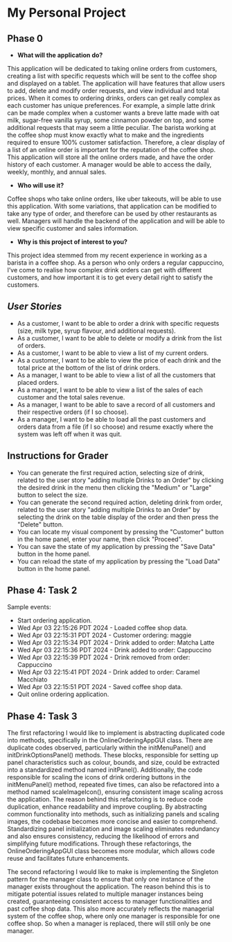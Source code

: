 # My Personal Project

## Phase 0


- **What will the application do?**

This application will be dedicated to taking online orders from customers, creating a list with specific requests which will be sent to the coffee shop and displayed on a tablet. The application will have features that allow users to add, delete and modify order requests, and view individual and total prices. When it comes to ordering drinks, orders can get really complex as each customer has unique preferences. For example, a simple latte drink can be made complex when a customer wants a breve latte made with oat milk, sugar-free vanilla syrup, some cinnamon powder on top, and some additional requests that may seem a little peculiar. The barista working at the coffee shop must know exactly what to make and the ingredients required to ensure 100% customer satisfaction. Therefore, a clear display of a list of an online order is important for the reputation of the coffee shop. This application will store all the online orders made, and have the order history of each customer. A manager would be able to access the daily, weekly, monthly, and annual sales.

- **Who will use it?**

Coffee shops who take online orders, like uber takeouts, will be able to use this application. With some variations, that application can be modified to take any type of order, and therefore can be used by other restaurants as well. Managers will handle the backend of the application and will be able to view specific customer and sales information.

- **Why is this project of interest to you?**

This project idea stemmed from my recent experience in working as a barista in a coffee shop. As a person who only orders a regular cappuccino, I’ve come to realise how complex drink orders can get with different customers, and how important it is to get every detail right to satisfy the customers.

## *User Stories*
- As a customer, I want to be able to order a drink with specific requests (size, milk type, syrup flavour, and additional requests).
- As a customer, I want to be able to delete or modify a drink from the list of orders.
- As a customer, I want to be able to view a list of my current orders.
- As a customer, I want to be able to view the price of each drink and the total price at the bottom of the list of drink orders.
- As a manager, I want to be able to view a list of all the customers that placed orders.
- As a manager, I want to be able to view a list of the sales of each customer and the total sales revenue.
- As a manager, I want to be able to save a record of all customers and their respective orders (if I so choose).
- As a manager, I want to be able to load all the past customers and orders data from a file (if I so choose) and resume exactly where the system was left off when it was quit.

## Instructions for Grader
- You can generate the first required action, selecting size of drink, related to the user story "adding multiple Drinks to an Order" by clicking the desired drink in the menu then clicking the "Medium" or "Large" button to select the size.
- You can generate the second required action, deleting drink from order, related to the user story "adding multiple Drinks to an Order" by selecting the drink on the table display of the order and then press the "Delete" button.
- You can locate my visual component by pressing the "Customer" button in the home panel, enter your name, then click "Proceed".
- You can save the state of my application by pressing the "Save Data" button in the home panel.
- You can reload the state of my application by pressing the "Load Data" button in the home panel.

## Phase 4: Task 2
Sample events: 
- Start ordering application. 
- Wed Apr 03 22:15:26 PDT 2024 - Loaded coffee shop data. 
- Wed Apr 03 22:15:31 PDT 2024 - Customer ordering: maggie 
- Wed Apr 03 22:15:34 PDT 2024 - Drink added to order: Matcha Latte 
- Wed Apr 03 22:15:36 PDT 2024 - Drink added to order: Cappuccino 
- Wed Apr 03 22:15:39 PDT 2024 - Drink removed from order: Cappuccino 
- Wed Apr 03 22:15:41 PDT 2024 - Drink added to order: Caramel Macchiato 
- Wed Apr 03 22:15:51 PDT 2024 - Saved coffee shop data. 
- Quit online ordering application.

## Phase 4: Task 3
The first refactoring I would like to implement is abstracting duplicated code into methods, specifically in the OnlineOrderingAppGUI class. There are duplicate codes observed, particularly within the initMenuPanel() and initDrinkOptionsPanel() methods. These blocks, responsible for setting up panel characteristics such as colour, bounds, and size, could be extracted into a standardized method named initPanel(). Additionally, the code responsible for scaling the icons of drink ordering buttons in the initMenuPanel() method, repeated five times, can also be refactored into a method named scaleImageIcon(), ensuring consistent image scaling across the application. The reason behind this refactoring is to reduce code duplication, enhance readability and improve coupling. By abstracting common functionality into methods, such as initializing panels and scaling images, the codebase becomes more concise and easier to comprehend. Standardizing panel initialization and image scaling eliminates redundancy and also ensures consistency, reducing the likelihood of errors and simplifying future modifications. Through these refactorings, the OnlineOrderingAppGUI class becomes more modular, which allows code reuse and facilitates future enhancements.

The second refactoring I would like to make is implementing the Singleton pattern for the manager class to ensure that only one instance of the manager exists throughout the application. The reason behind this is to mitigate potential issues related to multiple manager instances being created, guaranteeing consistent access to manager functionalities and past coffee shop data. This also more accurately reflects the managerial system of the coffee shop, where only one manager is responsible for one coffee shop. So when a manager is replaced, there will still only be one manager.